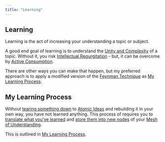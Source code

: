 ```yaml
---
title: "Learning"
---
```

## Learning
Learning is the act of increasing your understanding a topic or subject. 

A good end goal of learning is to understand the [Unity and Complexity](Unity%20and%20Complexity.md) of a topic. Without it, you risk [Intellectual Regurgitation](Intellectual%20Regurgitation.md) - but, it can be overcome by [Active Consumption](Active%20Consumption.md).

There are other ways you can make that happen, but my preferred approach is to apply a modified version of the [Feynman Technique](Feynman%20Technique.md) as [My Learning Process](My%20Learning%20Process.md).

## My Learning Process
Without [tearing something down](Teardown%20) to [Atomic Ideas](Atomic%20Ideas.md) and rebuilding it in your own way, you have not learned anything. This process of requires you to [translate what you've learned](Translation.md) and [store them into new nodes](Knowledge%20Storage.md) of your [Mesh of Understanding](Mesh%20of%20Understanding.md).

This is outlined in [My Learning Process](My%20Learning%20Process.md).


